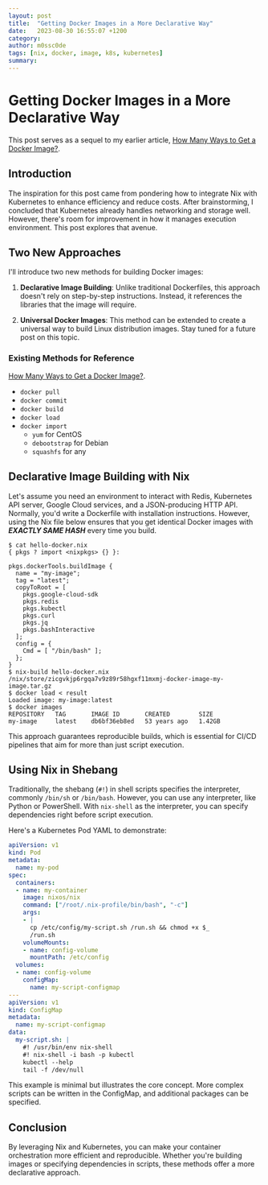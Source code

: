 ```yaml
---
layout: post
title:  "Getting Docker Images in a More Declarative Way"
date:   2023-08-30 16:55:07 +1200
category: 
author: m0ssc0de
tags: [nix, docker, image, k8s, kubernetes]
summary:
---
```

# Getting Docker Images in a More Declarative Way

This post serves as a sequel to my earlier article, [How Many Ways to Get a Docker Image?](https://m0ssc0de.github.io/docker/image/distribution/2020/04/29/how-many-ways-to-get-a-docker-image.html).

## Introduction
The inspiration for this post came from pondering how to integrate Nix with Kubernetes to enhance efficiency and reduce costs. After brainstorming, I concluded that Kubernetes already handles networking and storage well. However, there's room for improvement in how it manages execution environment. This post explores that avenue.

## Two New Approaches
I'll introduce two new methods for building Docker images:

1. **Declarative Image Building**: Unlike traditional Dockerfiles, this approach doesn't rely on step-by-step instructions. Instead, it references the libraries that the image will require.
  
2. **Universal Docker Images**: This method can be extended to create a universal way to build Linux distribution images. Stay tuned for a future post on this topic.

### Existing Methods for Reference

[How Many Ways to Get a Docker Image?](https://m0ssc0de.github.io/docker/image/distribution/2020/04/29/how-many-ways-to-get-a-docker-image.html).

- `docker pull`
- `docker commit`
- `docker build`
- `docker load`
- `docker import`
  - `yum` for CentOS
  - `debootstrap` for Debian
  - `squashfs` for any

## Declarative Image Building with Nix
Let's assume you need an environment to interact with Redis, Kubernetes API server, Google Cloud services, and a JSON-producing HTTP API. Normally, you'd write a Dockerfile with installation instructions. However, using the Nix file below ensures that you get identical Docker images with ***EXACTLY SAME HASH*** every time you build.

```shell
$ cat hello-docker.nix 
{ pkgs ? import <nixpkgs> {} }:

pkgs.dockerTools.buildImage {
  name = "my-image";
  tag = "latest";
  copyToRoot = [
    pkgs.google-cloud-sdk
    pkgs.redis
    pkgs.kubectl
    pkgs.curl
    pkgs.jq
    pkgs.bashInteractive
  ];
  config = {
    Cmd = [ "/bin/bash" ];
  };
}
$ nix-build hello-docker.nix 
/nix/store/zicgvkjp6rgqa7v9z89r58hgxf11mxmj-docker-image-my-image.tar.gz
$ docker load < result 
Loaded image: my-image:latest
$ docker images
REPOSITORY   TAG       IMAGE ID       CREATED        SIZE
my-image     latest    db6bf36eb8ed   53 years ago   1.42GB
```

This approach guarantees reproducible builds, which is essential for CI/CD pipelines that aim for more than just script execution.

## Using Nix in Shebang
Traditionally, the shebang (`#!`) in shell scripts specifies the interpreter, commonly `/bin/sh` or `/bin/bash`. However, you can use any interpreter, like Python or PowerShell. With `nix-shell` as the interpreter, you can specify dependencies right before script execution.

Here's a Kubernetes Pod YAML to demonstrate:

```yaml
apiVersion: v1
kind: Pod
metadata:
  name: my-pod
spec:
  containers:
  - name: my-container
    image: nixos/nix
    command: ["/root/.nix-profile/bin/bash", "-c"]
    args:
    - |
      cp /etc/config/my-script.sh /run.sh && chmod +x $_
      /run.sh
    volumeMounts:
    - name: config-volume
      mountPath: /etc/config
  volumes:
  - name: config-volume
    configMap:
      name: my-script-configmap
---
apiVersion: v1
kind: ConfigMap
metadata:
  name: my-script-configmap
data:
  my-script.sh: |
    #! /usr/bin/env nix-shell
    #! nix-shell -i bash -p kubectl
    kubectl --help
    tail -f /dev/null
```

This example is minimal but illustrates the core concept. More complex scripts can be written in the ConfigMap, and additional packages can be specified.

## Conclusion
By leveraging Nix and Kubernetes, you can make your container orchestration more efficient and reproducible. Whether you're building images or specifying dependencies in scripts, these methods offer a more declarative approach.